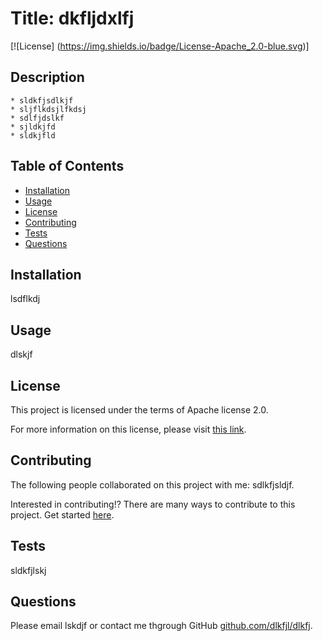 
  # Title: dkfljdxlfj 

  [![License] (https://img.shields.io/badge/License-Apache_2.0-blue.svg)]
      
  ## Description 

    * sldkfjsdlkjf
    * sljflkdsjlfkdsj
    * sdlfjdslkf
    * sjldkjfd
    * sldkjfld
    
  ## Table of Contents
  - [Installation](#installation)
  - [Usage](#usage)
  - [License](#license)
  - [Contributing](#contributing)
  - [Tests](#tests)
  - [Questions](#questions)

  ## Installation

  lsdflkdj
    
  ## Usage

  dlskjf
    
  ## License

  This project is licensed under the terms of Apache license 2.0.

  For more information on this license, please visit [this link](https://www.apache.org/licenses/LICENSE-2.0).
   
  ## Contributing 

  The following people collaborated on this project with me: sdlkfjsldjf. 

  Interested in contributing!? There are many ways to contribute to this project. Get started [here](github.com/dlkfjl/dlkfj).

  ## Tests 

  sldkfjlskj
    
  ## Questions

  Please email lskdjf or contact me thgrough GitHub [github.com/dlkfjl/dlkfj](github.com/dlkfjl/dlkfj).
  